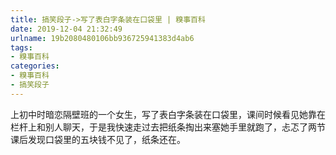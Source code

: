 ```yaml
---
title: 搞笑段子->写了表白字条装在口袋里 | 糗事百科
date: 2019-12-04 21:32:49
urlname: 19b2080480106bb936725941383d4ab6
tags: 
- 糗事百科
categories:
- 糗事百科
- 搞笑段子
---
```

上初中时暗恋隔壁班的一个女生，写了表白字条装在口袋里，课间时候看见她靠在栏杆上和别人聊天，于是我快速走过去把纸条掏出来塞她手里就跑了，忐忑了两节课后发现口袋里的五块钱不见了，纸条还在。


